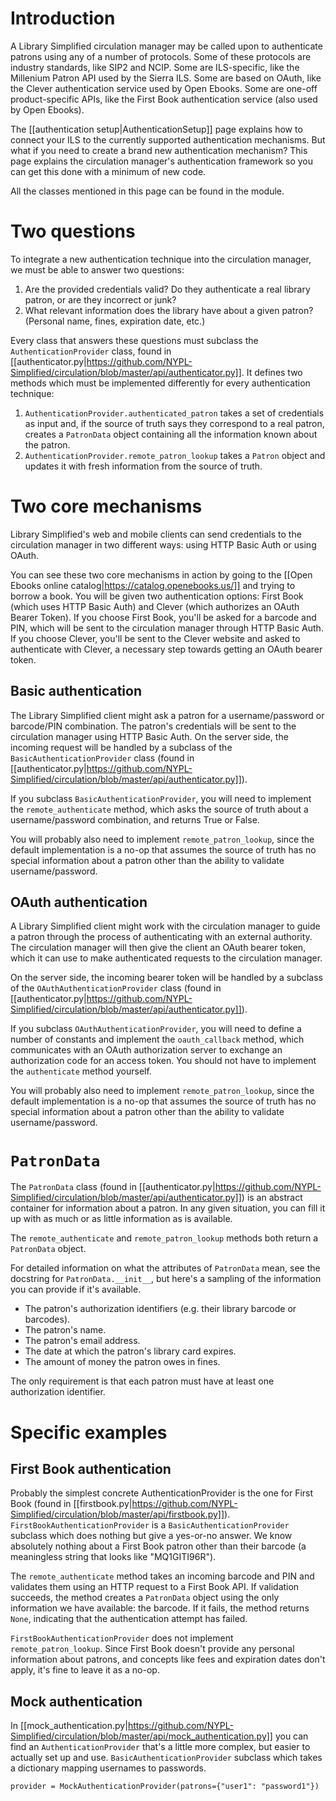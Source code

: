 # Introduction

A Library Simplified circulation manager may be called upon to authenticate patrons using any of a number of protocols. Some of these protocols are industry standards, like SIP2 and NCIP. Some are ILS-specific, like the Millenium Patron API used by the Sierra ILS. Some are based on OAuth, like the Clever authentication service used by Open Ebooks. Some are one-off product-specific APIs, like the First Book authentication service (also used by Open Ebooks).

The [[authentication setup|AuthenticationSetup]] page explains how to connect your ILS to the currently supported authentication mechanisms. But what if you need to create a brand new authentication mechanism? This page explains the circulation manager's authentication framework so you can get this done with a minimum of new code.

All the classes mentioned in this page can be found in the  module.

# Two questions

To integrate a new authentication technique into the circulation manager, we must be able to answer two questions:

1. Are the provided credentials valid? Do they authenticate a real library patron, or are they incorrect or junk?
2. What relevant information does the library have about a given patron? (Personal name, fines, expiration date, etc.)

Every class that answers these questions must subclass the `AuthenticationProvider` class, found in [[authenticator.py|https://github.com/NYPL-Simplified/circulation/blob/master/api/authenticator.py]]. It defines two methods which must be implemented differently for every authentication technique:

1. `AuthenticationProvider.authenticated_patron` takes a set of credentials as input and, if the source of truth says they correspond to a real patron, creates a `PatronData` object containing all the information known about the patron.
2. `AuthenticationProvider.remote_patron_lookup` takes a `Patron` object and updates it with fresh information from the source of truth.

# Two core mechanisms

Library Simplified's web and mobile clients can send credentials to the circulation manager in two different ways: using HTTP Basic Auth or using OAuth.

You can see these two core mechanisms in action by going to the [[Open Ebooks online catalog|https://catalog.openebooks.us/]] and trying to borrow a book. You will be given two authentication options: First Book (which uses HTTP Basic Auth) and Clever (which authorizes an OAuth Bearer Token). If you choose First Book, you'll be asked for a barcode and PIN, which will be sent to the circulation manager through HTTP Basic Auth. If you choose Clever, you'll be sent to the Clever website and asked to authenticate with Clever, a necessary step towards getting an OAuth bearer token.

## Basic authentication

The Library Simplified client might ask a patron for a username/password or barcode/PIN combination. The patron's credentials will be sent to the circulation manager using HTTP Basic Auth. On the server side, the incoming request will be handled by a subclass of the `BasicAuthenticationProvider` class (found in [[authenticator.py|https://github.com/NYPL-Simplified/circulation/blob/master/api/authenticator.py]]).

If you subclass `BasicAuthenticationProvider`, you will need to implement the `remote_authenticate` method, which asks the source of truth about a username/password combination, and returns True or False.

You will probably also need to implement `remote_patron_lookup`, since the default implementation is a no-op that assumes the source of truth has no special information about a patron other than the ability to validate username/password.

## OAuth authentication

A Library Simplified client might work with the circulation manager to guide a patron through the process of authenticating with an external authority. The circulation manager will then give the client an OAuth bearer token, which it can use to make authenticated requests to the circulation manager. 

On the server side, the incoming bearer token will be handled by a subclass of the `OAuthAuthenticationProvider` class (found in [[authenticator.py|https://github.com/NYPL-Simplified/circulation/blob/master/api/authenticator.py]]).

If you subclass `OAuthAuthenticationProvider`, you will need to define a number of constants and implement the `oauth_callback` method, which communicates with an OAuth authorization server to exchange an authorization code for an access token. You should not have to implement the `authenticate` method yourself.

You will probably also need to implement `remote_patron_lookup`, since the default implementation is a no-op that assumes the source of truth has no special information about a patron other than the ability to validate username/password.

# `PatronData`

The `PatronData` class (found in [[authenticator.py|https://github.com/NYPL-Simplified/circulation/blob/master/api/authenticator.py]]) is an abstract container for information about a patron. In any given situation, you can fill it up with as much or as little information as is available.

The `remote_authenticate` and `remote_patron_lookup` methods both return a `PatronData` object.

For detailed information on what the attributes of `PatronData` mean, see the docstring for `PatronData.__init__`,  but here's a sampling of the information you can provide if it's available.

* The patron's authorization identifiers (e.g. their library barcode or barcodes).
* The patron's name.
* The patron's email address.
* The date at which the patron's library card expires.
* The amount of money the patron owes in fines.

The only requirement is that each patron must have at least one authorization identifier.

# Specific examples

## First Book authentication

Probably the simplest concrete AuthenticationProvider is the one for First Book
(found in [[firstbook.py|https://github.com/NYPL-Simplified/circulation/blob/master/api/firstbook.py]]). `FirstBookAuthenticationProvider` is a `BasicAuthenticationProvider` subclass which does nothing but give a yes-or-no answer. We know absolutely nothing about a First Book patron other than their barcode (a meaningless string that looks like "MQ1GITI96R").

The `remote_authenticate` method takes an incoming barcode and PIN and validates them using an HTTP request to a First Book API. If validation succeeds, the method creates a `PatronData` object using the only information we have available: the barcode. If it fails, the method returns `None`, indicating that the authentication attempt has failed.

`FirstBookAuthenticationProvider` does not implement `remote_patron_lookup`. Since First Book doesn't provide any personal information about patrons, and concepts like fees and expiration dates don't apply, it's fine to leave it as a no-op.

## Mock authentication

In [[mock_authentication.py|https://github.com/NYPL-Simplified/circulation/blob/master/api/mock_authentication.py]] you can find an `AuthenticationProvider` that's a little more complex, but easier to actually set up and use. `BasicAuthenticationProvider` subclass which  takes a dictionary mapping usernames to passwords.

```
provider = MockAuthenticationProvider(patrons={"user1": "password1"})
```

